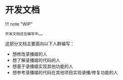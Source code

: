 # 开发文档

!!! note "WIP"

    开发文档还在编写中……


这部分文档主要面向以下人群编写：

- 想修改录播姬的人
- 想了解录播姬的代码的人
- 想基于录播姬实现其他功能的人
- 想参考录播姬的代码在其他项目实现录播/修复功能的人
